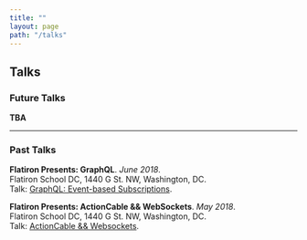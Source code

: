 ```yaml
---
title: ""
layout: page
path: "/talks"
---
```

<h2>Talks</h2>

<h3 class="header">Future Talks</h3>

<strong>TBA</strong>
<hr>

<h3 class="header">Past Talks</h3>

<strong>Flatiron Presents: GraphQL</strong>. <em>June 2018</em>.<br>Flatiron School DC, 1440 G St. NW, Washington, DC. <br />Talk: <a href="https://maxgrok.netlify.com/posts/fifty-first-post/">GraphQL: Event-based Subscriptions</a>.

<strong>Flatiron Presents: ActionCable && WebSockets</strong>. <em>May 2018</em>. <br>Flatiron School DC, 1440 G St. NW, Washington, DC.<br>Talk: <a href="https://maxgrok.netlify.com/posts/thirty-eighth-post/">ActionCable && Websockets</a>.
